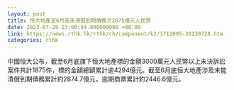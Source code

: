 ```yaml
---
layout: post
title: 恒大地產至6月底未清償到期債務共2875億元人民幣
date: 2023-07-28 23:00:54.000000000 +08:00
link: https://news.rthk.hk/rthk/ch/component/k2/1711095-20230728.htm
categories: rthk
---
```


中國恒大公布，截至6月底旗下恒大地產標的金額3000萬元人民幣以上未決訴訟案件共計1875件，標的金額總額累計逾4294億元。截至6月底恒大地產涉及未能清償到期債務累計約2874.7億元，逾期商票累計約2446.6億元。
